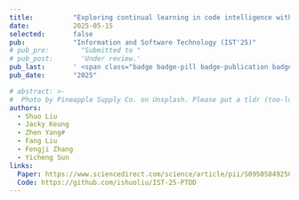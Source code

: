 ```yaml
---
title:          "Exploring continual learning in code intelligence with domain-wise distilled prompts"
date:           2025-05-15
selected:       false
pub:            "Information and Software Technology (IST'25)"
# pub_pre:        "Submitted to "
# pub_post:       'Under review.'
pub_last:       ' <span class="badge badge-pill badge-publication badge-success">CCF-B</span>'
pub_date:       "2025"

# abstract: >-
#  Photo by Pineapple Supply Co. on Unsplash. Please put a tldr (too-long-didnt-read, 1~2 sentences) of your publication here. It is not recommended to put the actual abstract here because it is usually too long to fit in. $\LaTeX$ is supported. $a=b+c$.
authors:
  - Shuo Liu
  - Jacky Keung
  - Zhen Yang#
  - Fang Liu
  - Fengji Zhang
  - Yicheng Sun
links:
  Paper: https://www.sciencedirect.com/science/article/pii/S0950584925001144
  Code: https://github.com/ishuoliu/IST-25-PTDD
---
```

